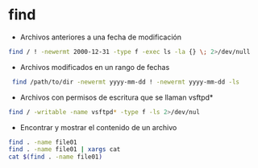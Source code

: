 # find


- Archivos anteriores a una fecha de modificación

```bash
find / ! -newermt 2000-12-31 -type f -exec ls -la {} \; 2>/dev/null
```

- Archivos modificados en un rango de fechas

```bash
 find /path/to/dir -newermt yyyy-mm-dd ! -newermt yyyy-mm-dd -ls
```

- Archivos con permisos de escritura que se llaman vsftpd*

```bash
find / -writable -name vsftpd* -type f -ls 2>/dev/nul
```

- Encontrar y mostrar el contenido de un archivo

```bash
find . -name file01
find . -name file01 | xargs cat
cat $(find . -name file01)
```
